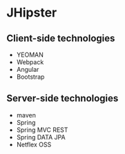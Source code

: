 # JHipster

## Client-side technologies
* YEOMAN
* Webpack
* Angular
* Bootstrap

## Server-side technologies
* maven
* Spring
* Spring MVC REST
* Spring DATA JPA
* Netflex OSS
